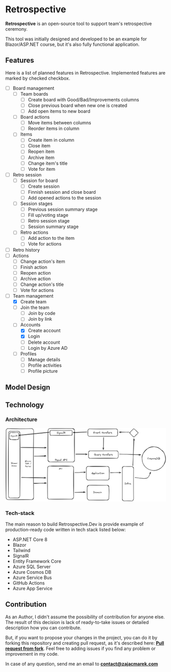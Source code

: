 # Retrospective

**Retrospective** is an open-source tool to support team's retrospective ceremony.

This tool was initially designed and developed to be an example for Blazor/ASP.NET course, but it's also fully functional application.

## Features

Here is a list of planned features in Retrospective. Implemented features are marked by checked checkbox.

- [ ] Board management
    - [ ] Team boards
        - [ ] Create board with Good/Bad/Improvements columns
        - [ ] Close previous board when new one is created
        - [ ] Add open items to new board
    - [ ] Board actions
        - [ ] Move items between columns
        - [ ] Reorder items in column
    - [ ] Items
        - [ ] Create item in column
        - [ ] Close item
        - [ ] Reopen item
        - [ ] Archive item
        - [ ] Change item's title
        - [ ] Vote for item
- [ ] Retro session
    - [ ] Session for board
        - [ ] Create session
        - [ ] Finnish session and close board
        - [ ] Add opened actions to the session
    - [ ] Session stages
        - [ ] Previous session summary stage
        - [ ] Fill up/voting stage
        - [ ] Retro session stage
        - [ ] Session summary stage
    - [ ] Retro actions
        - [ ] Add action to the item
        - [ ] Vote for actions
- [ ] Retro history
- [ ] Actions
    - [ ] Change action's item
    - [ ] Finish action
    - [ ] Reopen action
    - [ ] Archive action
    - [ ] Change action's title
    - [ ] Vote for actions
- [ ] Team management
    - [x] Create team
    - [ ] Join the team
        - [ ] Join by code
        - [ ] Join by link
    - [ ] Accounts
        - [x] Create account
        - [x] Login
        - [ ] Delete account
        - [ ] Login by Azure AD
    - [ ] Profiles
        - [ ] Manage details
        - [ ] Profile activities
        - [ ] Profile picture

## Model Design

## Technology

### Architecture

![Project architecture](retrospective-architecture.png "Project architecture")

### Tech-stack

The main reason to build Retrospective.Dev is provide example of production-ready code written in tech stack listed below:

- ASP.NET Core 8
- Blazor
- Tailwind
- SignalR
- Entity Framework Core
- Azure SQL Server
- Azure Cosmos DB
- Azure Service Bus
- GitHub Actions
- Azure App Service

## Contribution

As an Author, I didn't assume the possibility of contribution for anyone else. The result of this decision is lack of ready-to-take issues or detailed description how you can contribute.

But, if you want to propose your changes in the project, you can do it by forking this repository and creating pull request, as it's described here:
**[Pull request from fork](https://docs.github.com/en/pull-requests/collaborating-with-pull-requests/proposing-changes-to-your-work-with-pull-requests/creating-a-pull-request-from-a-fork)**. Feel free to adding issues if you find any problem or improvement in my code.

In case of any question, send me an email to **contact@zajacmarek.com**